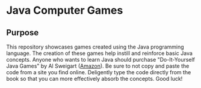 # Java Computer Games

## Purpose
This repository showcases games created using the Java programming language. The creation of these games help instill and reinforce basic Java concepts. Anyone who wants to learn Java should purchase "Do-It-Yourself Java Games" by Al Sweigart ([Amazon](https://www.amazon.com/Do-Yourself-Java-Games-Introduction/dp/1518789137/ref=sr_1_1?crid=217K3ME0E72J7&keywords=do-it-yourself+java&qid=1661648472&sprefix=do-it-yourself+java%2Caps%2C695&sr=8-1)). Be sure to not copy and paste the code from a site you find online. Deligently type the code directly from the book so that you can more effectively absorb the concepts. Good luck! 